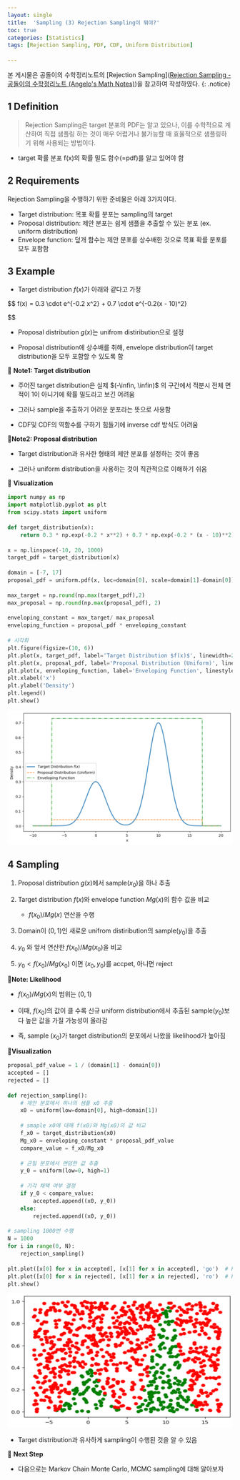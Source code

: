 ```yaml
---
layout: single
title:  'Sampling (3) Rejection Sampling이 뭐야?'
toc: true
categories: [Statistics]
tags: [Rejection Sampling, PDF, CDF, Uniform Distribution]

---
```


본 게시물은 공돌이의 수학정리노트의 [Rejection Sampling]([Rejection Sampling - 공돌이의 수학정리노트 (Angelo's Math Notes)](https://angeloyeo.github.io/2020/09/16/rejection_sampling.html))을 참고하여 작성하였다.
{: .notice}

## 1 Definition

> Rejection Sampling은 target 분포의 PDF는 알고 있으나, 이를 수학적으로 계산하여 직접 샘플링 하는 것이 매우 어렵거나 불가능할 때 효율적으로 샘플링하기 위해 사용되는 방법이다.

- target 확률 분포 f(x)의 확률 밀도 함수(=pdf)를 알고 있어야 함

## 2 Requirements

Rejection Sampling을 수행하기 위한 준비물은 아래 3가지이다.

- Target distribution: 목표 확률 분포는 sampling의 target
- Proposal distribution: 제안 분포는 쉽게 샘플을 추출할 수 있는 분포 (ex. uniform distribution)
- Envelope function: 덮개 함수는 제안 분포를 상수배한 것으로 목표 확률 분포를 모두 포함함

## 3 Example

- Target distribution $f(x)$가 아래와 같다고 가정

$$
f(x) = 0.3 \cdot e^{-0.2 x^2} + 0.7 \cdot e^{-0.2(x - 10)^2}


$$

- Proposal distribution $g(x)$는 unifrom distiribution으로 설정

- Proposal distribution에 상수배를 취해, envelope distribution이 target distribution을 모두 포함할 수 있도록 함

📍 **Note1: Target distribution**

- 주어진 target distribution은 실제 $(-\infin, \infin)$ 의 구간에서 적분시 전체 면적이 1이 아니기에 확률 밀도라고 보긴 어려움

- 그러나 sample을 추출하기 어려운 분포라는 뜻으로 사용함

- CDF및 CDF의 역함수를 구하기 힘들기에 inverse cdf 방식도 어려움

📍**Note2: Proposal distribution**

- Target distribution과 유사한 형태의 제안 분포를 설정하는 것이 좋음

- 그러나 uniform distribution을 사용하는 것이 직관적으로 이해하기 쉬움

📍 **Visualization**

```python
import numpy as np
import matplotlib.pyplot as plt
from scipy.stats import uniform

def target_distribution(x):
    return 0.3 * np.exp(-0.2 * x**2) + 0.7 * np.exp(-0.2 * (x - 10)**2)

x = np.linspace(-10, 20, 1000)
target_pdf = target_distribution(x)

domain = [-7, 17]
proposal_pdf = uniform.pdf(x, loc=domain[0], scale=domain[1]-domain[0])

max_target = np.round(np.max(target_pdf),2)
max_proposal = np.round(np.max(proposal_pdf), 2)

enveloping_constant = max_target/ max_proposal
enveloping_function = proposal_pdf * enveloping_constant

# 시각화
plt.figure(figsize=(10, 6))
plt.plot(x, target_pdf, label='Target Distribution $f(x)$', linewidth=2)
plt.plot(x, proposal_pdf, label='Proposal Distribution (Uniform)', linestyle='--')
plt.plot(x, enveloping_function, label='Enveloping Function', linestyle='-.')
plt.xlabel('x')
plt.ylabel('Density')
plt.legend()
plt.show()
```

<p align="center"><img src="https://github.com/sigirace/page-images/blob/main/statistics/sampling/reject/r1.png?raw=true" width="600" height="300"></p>

## 4 Sampling

1. Proposal distribution $g(x)$에서 sample($x_0$)을 하나 추출

2. Target distribution $f(x)$와 envelope function $Mg(x)$의 함수 값을 비교
   
   - $f(x_0)/Mg(x)$ 연산을 수행

3. Domain이 $(0,1)$인 새로운 unifrom distiribution의 sample($y_0$)을 추출

4. $y_0$ 와 앞서 연산한 $f(x_0)/Mg(x_0)$을 비교

5. $y_0 \lt f(x_0)/Mg(x_0)$ 이면 $(x_0, y_0)$를 accpet, 아니면 reject

📍**Note: Likelihood**

- $f(x_0)/Mg(x)$의 범위는 $(0,1)$

- 이때, $f(x_0)$의 값이 클 수록 신규 uniform distribution에서 추출된 sample($y_0$)보다 높은 값을 가질 가능성이 올라감

- 즉, sample $(x_0)$가 target distribution의 분포에서 나왔을 likelihood가 높아짐

📍**Visualization**

```python
proposal_pdf_value = 1 / (domain[1] - domain[0])
accepted = []
rejected = []

def rejection_sampling():
    # 제안 분포에서 하나의 샘플 x0 추출
    x0 = uniform(low=domain[0], high=domain[1])

    # smaple x0에 대해 f(x0)와 Mg(x0)의 값 비교
    f_x0 = target_distribution(x0)
    Mg_x0 = enveloping_constant * proposal_pdf_value
    compare_value = f_x0/Mg_x0

    # 균일 분포에서 랜덤한 값 추출
    y_0 = uniform(low=0, high=1)

    # 기각 채택 여부 결정
    if y_0 < compare_value:
        accepted.append((x0, y_0))
    else:
        rejected.append((x0, y_0))

# sampling 1000번 수행
N = 1000
for i in range(0, N):
    rejection_sampling()

plt.plot([x[0] for x in accepted], [x[1] for x in accepted], 'go')  # Plot Accepted Points
plt.plot([x[0] for x in rejected], [x[1] for x in rejected], 'ro')  # Plot Rejected Points
plt.show()
```

<p align="center"><img src="https://github.com/sigirace/page-images/blob/main/statistics/sampling/reject/r2.png?raw=true" width="600" height="300"></p>

- Target distribution과 유사하게 sampling이 수행된 것을 알 수 있음



🏃 **Next Step**

- 다음으로는 Markov Chain Monte Carlo, MCMC sampling에 대해 알아보자
